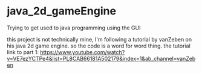 # java_2d_gameEngine
Trying to get used to java programming using the GUI

this project is not technically mine, I'm following a tutorial by vanZeben on his java 2d game engine. so the code is a word for word thing. 
the tutorial link to part 1: https://www.youtube.com/watch?v=VE7ezYCTPe4&list=PL8CAB66181A502179&index=1&ab_channel=vanZeben
